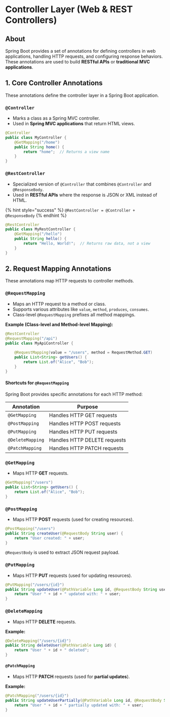 # Controller Layer (Web & REST Controllers)

## About

Spring Boot provides a set of annotations for defining controllers in web applications, handling HTTP requests, and configuring response behaviors. These annotations are used to build **RESTful APIs** or **traditional MVC applications**.

## **1. Core Controller Annotations**

These annotations define the controller layer in a Spring Boot application.

### **`@Controller`**

* Marks a class as a Spring MVC controller.
* Used in **Spring MVC applications** that return HTML views.

```java
@Controller
public class MyController {
    @GetMapping("/home")
    public String home() {
        return "home";  // Returns a view name
    }
}
```

### **`@RestController`**

* Specialized version of `@Controller` that combines `@Controller` and `@ResponseBody`.
* Used in **RESTful APIs** where the response is JSON or XML instead of HTML.

{% hint style="success" %}
`@RestController = @Controller + @ResponseBody`
{% endhint %}

```java
@RestController
public class MyRestController {
    @GetMapping("/hello")
    public String hello() {
        return "Hello, World!";  // Returns raw data, not a view
    }
}
```

## **2. Request Mapping Annotations**

These annotations map HTTP requests to controller methods.

### **`@RequestMapping`**

* Maps an HTTP request to a method or class.
* Supports various attributes like `value`, `method`, `produces`, `consumes`.
* Class-level `@RequestMapping` prefixes all method mappings.

**Example (Class-level and Method-level Mapping):**

```java
@RestController
@RequestMapping("/api")
public class MyApiController {
    
    @RequestMapping(value = "/users", method = RequestMethod.GET)
    public List<String> getUsers() {
        return List.of("Alice", "Bob");
    }
}
```

#### **Shortcuts for `@RequestMapping`**

Spring Boot provides specific annotations for each HTTP method:

| Annotation       | Purpose                      |
| ---------------- | ---------------------------- |
| `@GetMapping`    | Handles HTTP GET requests    |
| `@PostMapping`   | Handles HTTP POST requests   |
| `@PutMapping`    | Handles HTTP PUT requests    |
| `@DeleteMapping` | Handles HTTP DELETE requests |
| `@PatchMapping`  | Handles HTTP PATCH requests  |

### **`@GetMapping`**

* Maps HTTP **GET** requests.

```java
@GetMapping("/users")
public List<String> getUsers() {
    return List.of("Alice", "Bob");
}
```

### **`@PostMapping`**

* Maps HTTP **POST** requests (used for creating resources).

```java
@PostMapping("/users")
public String createUser(@RequestBody String user) {
    return "User created: " + user;
}
```

`@RequestBody` is used to extract JSON request payload.

### **`@PutMapping`**

* Maps HTTP **PUT** requests (used for updating resources).

```java
@PutMapping("/users/{id}")
public String updateUser(@PathVariable Long id, @RequestBody String user) {
    return "User " + id + " updated with: " + user;
}
```

### **`@DeleteMapping`**

* Maps HTTP **DELETE** requests.

**Example:**

```java
@DeleteMapping("/users/{id}")
public String deleteUser(@PathVariable Long id) {
    return "User " + id + " deleted";
}
```

#### **`@PatchMapping`**

* Maps HTTP **PATCH** requests (used for **partial updates**).

**Example:**

```java
@PatchMapping("/users/{id}")
public String updateUserPartially(@PathVariable Long id, @RequestBody String user) {
    return "User " + id + " partially updated with: " + user;
}
```





